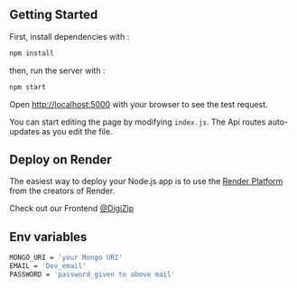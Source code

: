 ## Getting Started

First, install dependencies with :

```bash
npm install
```
then, run the server with :

```bash
npm start
```

Open [http://localhost:5000](http://localhost:3000) with your browser to see the test request.

You can start editing the page by modifying `index.js`. The Api routes auto-updates as you edit the file.

## Deploy on Render

The easiest way to deploy your Node.js app is to use the [Render Platform](https://render.com/docs/deploy-to-render) from the creators of Render.

Check out our Frontend [@DigiZip](https://github.com/Aarya-S/DigiZip)

## Env variables 
```bash
MONGO_URI = 'your Mongo URI'
EMAIL = 'Dev_email'
PASSWORD = 'password_given to above mail'
```
